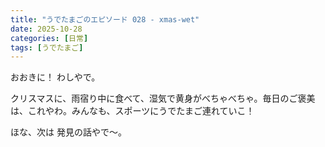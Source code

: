 ```yaml
---
title: "うでたまごのエピソード 028 - xmas-wet"
date: 2025-10-28
categories: [日常]
tags: [うでたまご]
---
```


おおきに！ わしやで。

クリスマスに、雨宿り中に食べて、湿気で黄身がべちゃべちゃ。毎日のご褒美は、これやわ。みんなも、スポーツにうでたまご連れていこ！

ほな、次は 発見の話やで～。